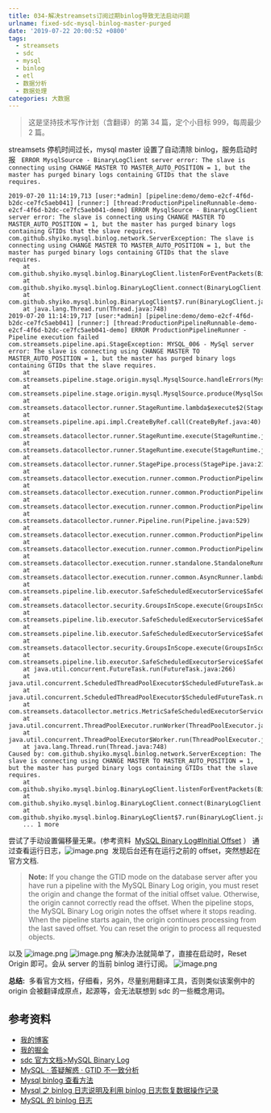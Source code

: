 ```yaml
---
title: 034-解决streamsets订阅过期binlog导致无法启动问题
urlname: fixed-sdc-mysql-binlog-master-purged
date: '2019-07-22 20:00:52 +0800'
tags:
  - streamsets
  - sdc
  - mysql
  - binlog
  - etl
  - 数据分析
  - 数据处理
categories: 大数据
---
```


> 这是坚持技术写作计划（含翻译）的第 34 篇，定个小目标 999，每周最少 2 篇。

streamsets 停机时间过长，mysql master 设置了自动清除 binlog，服务启动时报   `ERROR MysqlSource - BinaryLogClient server error: The slave is connecting using CHANGE MASTER TO MASTER_AUTO_POSITION = 1, but the master has purged binary logs containing GTIDs that the slave requires.`

<!-- more -->

```
2019-07-20 11:14:19,713 [user:*admin] [pipeline:demo/demo-e2cf-4f6d-b2dc-ce7fc5aeb041] [runner:] [thread:ProductionPipelineRunnable-demo-e2cf-4f6d-b2dc-ce7fc5aeb041-demo] ERROR MysqlSource - BinaryLogClient server error: The slave is connecting using CHANGE MASTER TO MASTER_AUTO_POSITION = 1, but the master has purged binary logs containing GTIDs that the slave requires.
com.github.shyiko.mysql.binlog.network.ServerException: The slave is connecting using CHANGE MASTER TO MASTER_AUTO_POSITION = 1, but the master has purged binary logs containing GTIDs that the slave requires.
	at com.github.shyiko.mysql.binlog.BinaryLogClient.listenForEventPackets(BinaryLogClient.java:882)
	at com.github.shyiko.mysql.binlog.BinaryLogClient.connect(BinaryLogClient.java:559)
	at com.github.shyiko.mysql.binlog.BinaryLogClient$7.run(BinaryLogClient.java:793)
	at java.lang.Thread.run(Thread.java:748)
2019-07-20 11:14:19,717 [user:*admin] [pipeline:demo/demo-e2cf-4f6d-b2dc-ce7fc5aeb041] [runner:] [thread:ProductionPipelineRunnable-demo-e2cf-4f6d-b2dc-ce7fc5aeb041-demo] ERROR ProductionPipelineRunner - Pipeline execution failed
com.streamsets.pipeline.api.StageException: MYSQL_006 - MySql server error: The slave is connecting using CHANGE MASTER TO MASTER_AUTO_POSITION = 1, but the master has purged binary logs containing GTIDs that the slave requires.
	at com.streamsets.pipeline.stage.origin.mysql.MysqlSource.handleErrors(MysqlSource.java:389)
	at com.streamsets.pipeline.stage.origin.mysql.MysqlSource.produce(MysqlSource.java:225)
	at com.streamsets.datacollector.runner.StageRuntime.lambda$execute$2(StageRuntime.java:295)
	at com.streamsets.pipeline.api.impl.CreateByRef.call(CreateByRef.java:40)
	at com.streamsets.datacollector.runner.StageRuntime.execute(StageRuntime.java:243)
	at com.streamsets.datacollector.runner.StageRuntime.execute(StageRuntime.java:310)
	at com.streamsets.datacollector.runner.StagePipe.process(StagePipe.java:219)
	at com.streamsets.datacollector.execution.runner.common.ProductionPipelineRunner.processPipe(ProductionPipelineRunner.java:817)
	at com.streamsets.datacollector.execution.runner.common.ProductionPipelineRunner.runPollSource(ProductionPipelineRunner.java:561)
	at com.streamsets.datacollector.execution.runner.common.ProductionPipelineRunner.run(ProductionPipelineRunner.java:385)
	at com.streamsets.datacollector.runner.Pipeline.run(Pipeline.java:529)
	at com.streamsets.datacollector.execution.runner.common.ProductionPipeline.run(ProductionPipeline.java:110)
	at com.streamsets.datacollector.execution.runner.common.ProductionPipelineRunnable.run(ProductionPipelineRunnable.java:75)
	at com.streamsets.datacollector.execution.runner.standalone.StandaloneRunner.start(StandaloneRunner.java:701)
	at com.streamsets.datacollector.execution.runner.common.AsyncRunner.lambda$start$3(AsyncRunner.java:151)
	at com.streamsets.pipeline.lib.executor.SafeScheduledExecutorService$SafeCallable.lambda$call$0(SafeScheduledExecutorService.java:226)
	at com.streamsets.datacollector.security.GroupsInScope.execute(GroupsInScope.java:33)
	at com.streamsets.pipeline.lib.executor.SafeScheduledExecutorService$SafeCallable.call(SafeScheduledExecutorService.java:222)
	at com.streamsets.pipeline.lib.executor.SafeScheduledExecutorService$SafeCallable.lambda$call$0(SafeScheduledExecutorService.java:226)
	at com.streamsets.datacollector.security.GroupsInScope.execute(GroupsInScope.java:33)
	at com.streamsets.pipeline.lib.executor.SafeScheduledExecutorService$SafeCallable.call(SafeScheduledExecutorService.java:222)
	at java.util.concurrent.FutureTask.run(FutureTask.java:266)
	at java.util.concurrent.ScheduledThreadPoolExecutor$ScheduledFutureTask.access$201(ScheduledThreadPoolExecutor.java:180)
	at java.util.concurrent.ScheduledThreadPoolExecutor$ScheduledFutureTask.run(ScheduledThreadPoolExecutor.java:293)
	at com.streamsets.datacollector.metrics.MetricSafeScheduledExecutorService$MetricsTask.run(MetricSafeScheduledExecutorService.java:100)
	at java.util.concurrent.ThreadPoolExecutor.runWorker(ThreadPoolExecutor.java:1149)
	at java.util.concurrent.ThreadPoolExecutor$Worker.run(ThreadPoolExecutor.java:624)
	at java.lang.Thread.run(Thread.java:748)
Caused by: com.github.shyiko.mysql.binlog.network.ServerException: The slave is connecting using CHANGE MASTER TO MASTER_AUTO_POSITION = 1, but the master has purged binary logs containing GTIDs that the slave requires.
	at com.github.shyiko.mysql.binlog.BinaryLogClient.listenForEventPackets(BinaryLogClient.java:882)
	at com.github.shyiko.mysql.binlog.BinaryLogClient.connect(BinaryLogClient.java:559)
	at com.github.shyiko.mysql.binlog.BinaryLogClient$7.run(BinaryLogClient.java:793)
	... 1 more
```

尝试了手动设置偏移量无果。(参考资料  [MySQL Binary Log#Initial Offset](https://streamsets.com/documentation/datacollector/3.9.x/help/datacollector/UserGuide/Origins/MySQLBinaryLog.html#ariaid-title5) ）
通过查看运行日志，![image.png](https://cdn.nlark.com/yuque/0/2019/png/226273/1563761388749-2ef53ec1-40d5-479b-852e-7dfb7261cd67.png#align=left&display=inline&height=101&originHeight=101&originWidth=304&size=5193&status=done&width=304) 
发现后台还有在运行之前的 offset，突然想起在官方文档.

> **Note:** If you change the GTID mode on the database server after you have run a pipeline with the MySQL Binary Log origin, you must reset the origin and change the format of the initial offset value. Otherwise, the origin cannot correctly read the offset.
> When the pipeline stops, the MySQL Binary Log origin notes the offset where it stops reading. When the pipeline starts again, the origin continues processing from the last saved offset. You can reset the origin to process all requested objects.

以及
![image.png](https://cdn.nlark.com/yuque/0/2019/png/226273/1563761746217-5afefc26-937d-44b7-b4c1-ba114e64a154.png#align=left&display=inline&height=139&originHeight=139&originWidth=397&size=14704&status=done&width=397)
![image.png](https://cdn.nlark.com/yuque/0/2019/png/226273/1563761793852-caf1a2f7-1c81-4b3c-b046-19d2d1dda76e.png#align=left&display=inline&height=240&originHeight=240&originWidth=387&size=24451&status=done&width=387)
解决办法就简单了，直接在启动时，Reset Origin 即可。会从 server 的当前 binlog 进行订阅。
![image.png](https://cdn.nlark.com/yuque/0/2019/png/226273/1563761663744-640cf864-f48f-4ffa-9a7a-811ce396caa3.png#align=left&display=inline&height=152&originHeight=152&originWidth=349&size=11373&status=done&width=349)

**总结:** 
多看官方文档，仔细看，另外，尽量别用翻译工具，否则类似该案例中的 origin 会被翻译成原点，起源等，会无法联想到 sdc 的一些概念用词。

## 参考资料

- [我的博客](https://anjia0532.github.io/2019/07/16/fixed-sdc-mysql-binlog-master-purged/)
- [我的掘金](https://juejin.im/post/5d3652f96fb9a07eda0355aa)
- [sdc 官方文档>MySQL Binary Log](https://streamsets.com/documentation/datacollector/3.9.x/help/datacollector/UserGuide/Origins/MySQLBinaryLog.html)
- [MySQL · 答疑解惑 · GTID 不一致分析](http://mysql.taobao.org/monthly/2016/01/08/)
- [Mysql binlog 查看方法](http://soft.dog/2016/06/13/dig-mysql-binlog/)
- [Mysql 之 binlog 日志说明及利用 binlog 日志恢复数据操作记录](https://www.cnblogs.com/kevingrace/p/5907254.html)
- [MySQL 的 binlog 日志](https://www.cnblogs.com/martinzhang/p/3454358.html)
